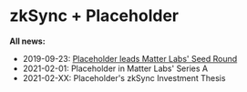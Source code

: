 # zkSync + Placeholder

**All news:**

- 2019-09-23:
  [Placeholder leads Matter Labs' Seed Round](https://www.coindesk.com/startup-bringing-zero-knowledge-proofs-to-ethereum-raises-2-million)
- 2021-02-01: Placeholder in Matter Labs' Series A
- 2021-02-XX: Placeholder's zkSync Investment Thesis
